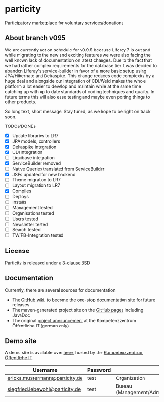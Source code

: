 # particity
Participatory marketplace for voluntary services/donations

## About branch v095
We are currently not on schedule for v0.9.5 because Liferay 7 is out and while migrating to the new and exciting features we were also
facing the well known lack of documentation on latest changes. Due to the fact that we had rather complex requirements for the database tier
it was decided to abandon Liferay's service-builder in favor of a more basic setup using JPA/Hibernate and Deltaspike. This change reduces
code complexity by a huge deal and alongside our integration of CDI/Weld makes the whole platform a lot easier to develop and maintain
while at the same time catching up with up to date standards of coding techniques and quality. In future terms this will also ease
testing and maybe even porting things to other products.

So long text, short message: Stay tuned, as we hope to be right on track soon.

TODOs/DONEs
 - [x] Update libraries to LR7
 - [x] JPA models, controllers
 - [x] Deltaspike integration
 - [x] CDI integration
 - [ ] Liquibase integration
 - [x] ServiceBuilder removed
 - [ ] Native Queries translated from ServiceBuilder 
 - [x] JSPs updated for new backend
 - [ ] Theme migration to LR7
 - [ ] Layout migration to LR7
 - [x] Compiles
 - [ ] Deploys
 - [ ] Installs
 - [ ] Management tested
 - [ ] Organisations tested
 - [ ] Users tested
 - [ ] Newsletter tested
 - [ ] Search tested 
 - [ ] TW/FB-Integration tested

## License
Particity is released under a [3-clause BSD](http://opensource.org/licenses/BSD-3-Clause)

## Documentation
Currently, there are several sources for documentation
 - The [GitHub wiki](https://github.com/fraunhoferfokus/particity/wiki), to become the one-stop documentation site for future releases
 - The maven-generated project site on the [GitHub pages](https://fraunhoferfokus.github.io/particity/index.html) including JavaDoc   
 - The original [project announcement](https://www.oeffentliche-it.de/machmitboerse) at the Kompetenzzentrum Öffentliche IT (german only)

## Demo site
A demo site is available over [here](http://193.175.133.70), hosted by the [Kompetenzzentrum Öffentliche IT](https://www.oeffentliche-it.de)  

Username | Password  | Role
---------|-----------|-----
ericka.mustermann@particity.de | test | Organization
siegfried.lebewohl@particity.de | test | Bureau (Management/Administration/Moderation) 
